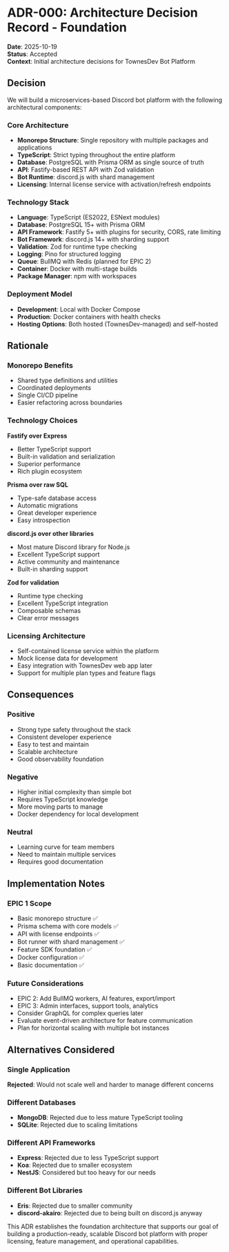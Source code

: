 # ADR-000: Architecture Decision Record - Foundation

**Date**: 2025-10-19  
**Status**: Accepted  
**Context**: Initial architecture decisions for TownesDev Bot Platform

## Decision

We will build a microservices-based Discord bot platform with the following architectural components:

### Core Architecture

- **Monorepo Structure**: Single repository with multiple packages and applications
- **TypeScript**: Strict typing throughout the entire platform
- **Database**: PostgreSQL with Prisma ORM as single source of truth
- **API**: Fastify-based REST API with Zod validation
- **Bot Runtime**: discord.js with shard management
- **Licensing**: Internal license service with activation/refresh endpoints

### Technology Stack

- **Language**: TypeScript (ES2022, ESNext modules)
- **Database**: PostgreSQL 15+ with Prisma ORM
- **API Framework**: Fastify 5+ with plugins for security, CORS, rate limiting
- **Bot Framework**: discord.js 14+ with sharding support
- **Validation**: Zod for runtime type checking
- **Logging**: Pino for structured logging
- **Queue**: BullMQ with Redis (planned for EPIC 2)
- **Container**: Docker with multi-stage builds
- **Package Manager**: npm with workspaces

### Deployment Model

- **Development**: Local with Docker Compose
- **Production**: Docker containers with health checks
- **Hosting Options**: Both hosted (TownesDev-managed) and self-hosted

## Rationale

### Monorepo Benefits

- Shared type definitions and utilities
- Coordinated deployments
- Single CI/CD pipeline
- Easier refactoring across boundaries

### Technology Choices

**Fastify over Express**

- Better TypeScript support
- Built-in validation and serialization
- Superior performance
- Rich plugin ecosystem

**Prisma over raw SQL**

- Type-safe database access
- Automatic migrations
- Great developer experience
- Easy introspection

**discord.js over other libraries**

- Most mature Discord library for Node.js
- Excellent TypeScript support
- Active community and maintenance
- Built-in sharding support

**Zod for validation**

- Runtime type checking
- Excellent TypeScript integration
- Composable schemas
- Clear error messages

### Licensing Architecture

- Self-contained license service within the platform
- Mock license data for development
- Easy integration with TownesDev web app later
- Support for multiple plan types and feature flags

## Consequences

### Positive

- Strong type safety throughout the stack
- Consistent developer experience
- Easy to test and maintain
- Scalable architecture
- Good observability foundation

### Negative

- Higher initial complexity than simple bot
- Requires TypeScript knowledge
- More moving parts to manage
- Docker dependency for local development

### Neutral

- Learning curve for team members
- Need to maintain multiple services
- Requires good documentation

## Implementation Notes

### EPIC 1 Scope

- Basic monorepo structure ✅
- Prisma schema with core models ✅
- API with license endpoints ✅
- Bot runner with shard management ✅
- Feature SDK foundation ✅
- Docker configuration ✅
- Basic documentation ✅

### Future Considerations

- EPIC 2: Add BullMQ workers, AI features, export/import
- EPIC 3: Admin interfaces, support tools, analytics
- Consider GraphQL for complex queries later
- Evaluate event-driven architecture for feature communication
- Plan for horizontal scaling with multiple bot instances

## Alternatives Considered

### Single Application

**Rejected**: Would not scale well and harder to manage different concerns

### Different Databases

- **MongoDB**: Rejected due to less mature TypeScript tooling
- **SQLite**: Rejected due to scaling limitations

### Different API Frameworks

- **Express**: Rejected due to less TypeScript support
- **Koa**: Rejected due to smaller ecosystem
- **NestJS**: Considered but too heavy for our needs

### Different Bot Libraries

- **Eris**: Rejected due to smaller community
- **discord-akairo**: Rejected due to being built on discord.js anyway

This ADR establishes the foundation architecture that supports our goal of building a production-ready, scalable Discord bot platform with proper licensing, feature management, and operational capabilities.
